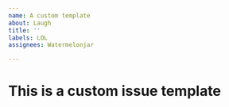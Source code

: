 ```yaml
---
name: A custom template
about: Laugh
title: ''
labels: LOL
assignees: Watermelonjar

---
```


# This is a custom issue template
